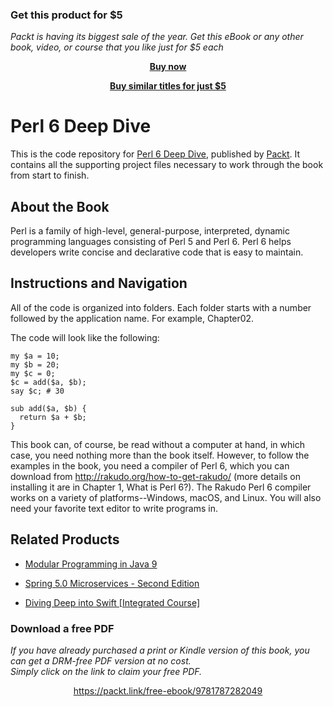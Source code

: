 
### Get this product for $5

<i>Packt is having its biggest sale of the year. Get this eBook or any other book, video, or course that you like just for $5 each</i>


<b><p align='center'>[Buy now](https://packt.link/9781787282049)</p></b>


<b><p align='center'>[Buy similar titles for just $5](https://subscription.packtpub.com/search)</p></b>


# Perl 6 Deep Dive
This is the code repository for [Perl 6 Deep Dive](https://www.packtpub.com/application-development/perl-6-deep-dive?utm_source=github&utm_medium=repository&utm_campaign=9781787282049), published by [Packt](https://www.packtpub.com/?utm_source=github). It contains all the supporting project files necessary to work through the book from start to finish.
## About the Book
Perl is a family of high-level, general-purpose, interpreted, dynamic programming languages consisting of Perl 5 and Perl 6. Perl 6 helps developers write concise and declarative code that is easy to maintain.
## Instructions and Navigation
All of the code is organized into folders. Each folder starts with a number followed by the application name. For example, Chapter02.

The code will look like the following:
```
my $a = 10;
my $b = 20;
my $c = 0;
$c = add($a, $b);
say $c; # 30

sub add($a, $b) {
  return $a + $b;
}
```

This book can, of course, be read without a computer at hand, in which case, you need nothing more than the book itself. However, to follow the examples in the book, you need a compiler of Perl 6, which you can download from http://rakudo.org/how-to-get-rakudo/ (more details on installing it are in Chapter 1, What is Perl 6?). The Rakudo Perl 6 compiler works on a variety of platforms--Windows, macOS, and Linux. You will also need your favorite text editor to write programs in.

## Related Products
* [Modular Programming in Java 9](https://www.packtpub.com/application-development/modular-programming-java-9?utm_source=github&utm_medium=repository&utm_campaign=9781787126909)

* [Spring 5.0 Microservices - Second Edition](https://www.packtpub.com/application-development/spring-50-microservices-second-edition?utm_source=github&utm_medium=repository&utm_campaign=9781787127685)

* [Diving Deep into Swift [Integrated Course]](https://www.packtpub.com/application-development/diving-deep-swift-integrated-course?utm_source=github&utm_medium=repository&utm_campaign=9781788394000)

### Download a free PDF

 <i>If you have already purchased a print or Kindle version of this book, you can get a DRM-free PDF version at no cost.<br>Simply click on the link to claim your free PDF.</i>
<p align="center"> <a href="https://packt.link/free-ebook/9781787282049">https://packt.link/free-ebook/9781787282049 </a> </p>